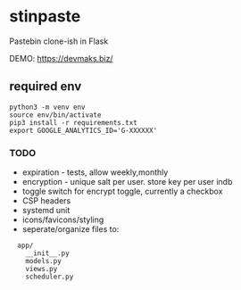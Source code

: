 # stinpaste

Pastebin clone-ish in Flask

DEMO: https://devmaks.biz/


## required env
```
python3 -m venv env
source env/bin/activate
pip3 install -r requirements.txt
export GOOGLE_ANALYTICS_ID='G-XXXXXX'
```

### TODO 

- expiration - tests, allow weekly,monthly
- encryption - unique salt per user. store key per user indb
- toggle switch for encrypt toggle, currently a checkbox
- CSP headers
- systemd unit
- icons/favicons/styling
- seperate/organize files to:
```
  app/
    __init__.py
    models.py
    views.py
    scheduler.py

```
